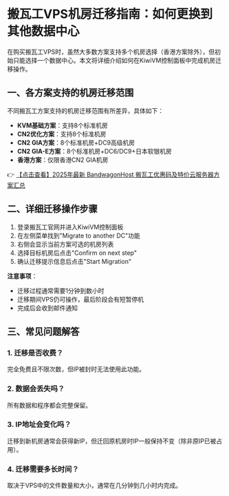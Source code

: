 # 搬瓦工VPS机房迁移指南：如何更换到其他数据中心

在购买搬瓦工VPS时，虽然大多数方案支持多个机房选择（香港方案除外），但初始只能选择一个数据中心。本文将详细介绍如何在KiwiVM控制面板中完成机房迁移操作。

## 一、各方案支持的机房迁移范围

不同搬瓦工方案支持的机房迁移范围有所差异，具体如下：

- **KVM基础方案**：支持8个标准机房
- **CN2优化方案**：支持8个标准机房
- **CN2 GIA方案**：8个标准机房+DC9高级机房
- **CN2 GIA-E方案**：8个标准机房+DC6/DC9+日本软银机房
- **香港方案**：仅限香港CN2 GIA机房

👉 [【点击查看】2025年最新 BandwagonHost 搬瓦工优惠码及特价云服务器方案汇总](https://bit.ly/banwagon)

## 二、详细迁移操作步骤

1. 登录搬瓦工官网并进入KiwiVM控制面板
2. 在左侧菜单找到"Migrate to another DC"功能
3. 右侧会显示当前方案可选的机房列表
4. 选择目标机房后点击"Confirm on next step"
5. 确认迁移提示信息后点击"Start Migration"

**注意事项**：
- 迁移过程通常需要1分钟到数小时
- 迁移期间VPS仍可操作，最后阶段会有短暂停机
- 完成后会收到邮件通知

## 三、常见问题解答

### 1. 迁移是否收费？
完全免费且不限次数，但IP被封时无法使用此功能。

### 2. 数据会丢失吗？
所有数据和程序都会完整保留。

### 3. IP地址会变化吗？
迁移到新机房通常会获得新IP，但迁回原机房时IP一般保持不变（除非原IP已被占用）。

### 4. 迁移需要多长时间？
取决于VPS中的文件数量和大小，通常在几分钟到几小时内完成。